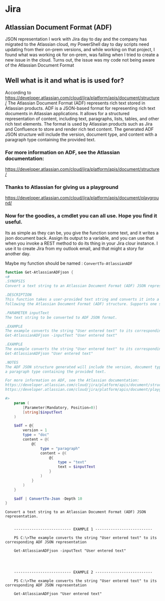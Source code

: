 # Jira

## Atlassian Document Format (ADF)

JSON representation
I work with Jira day to day and the company has migrated to the Atlassian cloud, my PowerShell day to day scripts need updating from their on-prem versions, and while working on that project, I found what was working ok for on-prem, was failing when I tried to create a new issue in the cloud.
Turns out, the issue was my code not being aware of the Atlassian Document Format

## Well what is it and what is is used for?

According to https://developer.atlassian.com/cloud/jira/platform/apis/document/structure/
The Atlassian Document Format (ADF) represents rich text stored in Atlassian products.
ADF is a JSON-based format for representing rich text documents in Atlassian applications.
It allows for a structured representation of content, including text, paragraphs, lists,
tables, and other rich text elements. The format is used by Atlassian products such as Jira
and Confluence to store and render rich text content. The generated ADF JSON structure will include the version, document type, and content with
a paragraph type containing the provided text.

### For more information on ADF, see the Atlassian documentation:

https://developer.atlassian.com/cloud/jira/platform/apis/document/structure/

### Thanks to Atlassian for giving us a playground

https://developer.atlassian.com/cloud/jira/platform/apis/document/playground/

### Now for the goodies, a cmdlet you can all use. Hope you find it useful.

Its as simple as they can be, you give the function some text, and it writes a json document back.
Assign its output to a variable, and you can use that when you invoke a REST method to do its thing in your Jira clour instance.
I use it to create Jira from my outlook email, and that might a story for another day.

Maybe my function should be named : `ConvertTo-AtlassianADF`

```powershell
function Get-AtlassianADFjson {
<#
.SYNOPSIS
Convert a text string to an Atlassian Document Format (ADF) JSON representation.

.DESCRIPTION
This function takes a user-provided text string and converts it into a JSON representation
following the Atlassian Document Format (ADF) structure. Supports one string as its a simple function.

.PARAMETER inputText
The text string to be converted to ADF JSON format.

.EXAMPLE
The example converts the string "User entered text" to its corresponding ADF JSON representation
Get-AtlassianADFjson -inputText "User entered text"

.EXAMPLE
The example converts the string "User entered text" to its corresponding ADF JSON representation
Get-AtlassianADFjson "User entered text"

.NOTES
The ADF JSON structure generated will include the version, document type, and content with
a paragraph type containing the provided text.

For more information on ADF, see the Atlassian documentation:
https://developer.atlassian.com/cloud/jira/platform/apis/document/structure/
https://developer.atlassian.com/cloud/jira/platform/apis/document/playground/

#>
    param (
        [Parameter(Mandatory, Position=0)]
        [string]$inputText
    )

    $adf = @{
        version = 1
        type = "doc"
        content = @(
            @{
                type = "paragraph"
                content = @(
                    @{
                        type = "text"
                        text = $inputText
                    }
                )
            }
        )
    }

    $adf | ConvertTo-Json -Depth 10
}
```

```
Convert a text string to an Atlassian Document Format (ADF) JSON representation.


    -------------------------- EXAMPLE 1 --------------------------

    PS C:\>The example converts the string "User entered text" to its corresponding ADF JSON representation

    Get-AtlassianADFjson -inputText "User entered text"




    -------------------------- EXAMPLE 2 --------------------------

    PS C:\>The example converts the string "User entered text" to its corresponding ADF JSON representation

    Get-AtlassianADFjson "User entered text"
```

